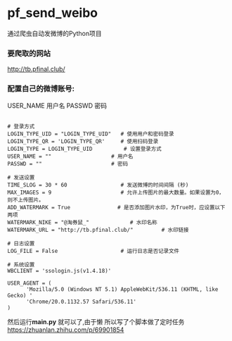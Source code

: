 # pf_send_weibo
通过爬虫自动发微博的Python项目

### 要爬取的网站
http://tb.pfinal.club/

### 配置自己的微博账号:

USER_NAME 用户名
PASSWD    密码

```

# 登录方式
LOGIN_TYPE_UID = "LOGIN_TYPE_UID"   # 使用用户和密码登录
LOGIN_TYPE_QR = 'LOGIN_TYPE_QR'     # 使用扫码登录
LOGIN_TYPE = LOGIN_TYPE_UID          # 设置登录方式
USER_NAME = ""                   # 用户名
PASSWD = ""                      # 密码

# 发送设置
TIME_SLOG = 30 * 60                 # 发送微博的时间间隔 (秒)
MAX_IMAGES = 9                      # 允许上传图片的最大数量。如果设置为0，则不上传图片。
ADD_WATERMARK = True               # 是否添加图片水印，为True时，应设置以下两项
WATERMARK_NIKE = "@淘券鼠_"             # 水印名称
WATERMARK_URL = "http://tb.pfinal.club/"         # 水印链接

# 日志设置
LOG_FILE = False                    # 运行日志是否记录文件

# 系统设置
WBCLIENT = 'ssologin.js(v1.4.18)'

USER_AGENT = (
      'Mozilla/5.0 (Windows NT 5.1) AppleWebKit/536.11 (KHTML, like Gecko) '
      'Chrome/20.0.1132.57 Safari/536.11'
)
```
然后运行**main.py** 就可以了,由于懒 所以写了个脚本做了定时任务
https://zhuanlan.zhihu.com/p/69901854

